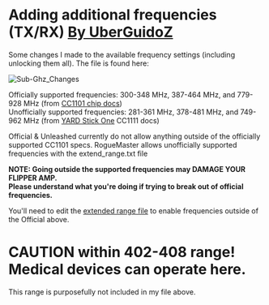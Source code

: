 # Adding additional frequencies (TX/RX) [By UberGuidoZ](https://github.com/UberGuidoZ/Flipper/blob/main/Sub-GHz/Settings/ReadMe.md)

Some changes I made to the available frequency settings (including unlocking them all). The file is found here:

![Sub-Ghz_Changes](https://user-images.githubusercontent.com/57457139/174948988-f6955976-2318-4e3e-b658-93f0465bb22e.png)

Officially supported frequencies: 300-348 MHz, 387-464 MHz, and 779-928 MHz (from [CC1101 chip docs](https://www.ti.com/product/CC1101))<br>
Unofficially supported frequencies: 281-361 MHz, 378-481 MHz, and 749-962 MHz (from [YARD Stick One](https://greatscottgadgets.com/yardstickone/) CC1111 docs)

Official & Unleashed currently do not allow anything outside of the officially supported CC1101 specs.
RogueMaster allows unofficially supported frequencies with the extend_range.txt file

**NOTE: Going outside the supported frequencies may DAMAGE YOUR FLIPPER AMP.<br>
Please understand what you're doing if trying to break out of official frequencies.**

You'll need to edit the [extended range file](https://github.com/ClaraCrazy/Flipper-Xtreme/blob/main/documentation/DangerousSettings.md) to enable frequencies outside of the Official above.

# CAUTION within 402-408 range!<br>Medical devices can operate here.

This range is purposefully not included in my file above.
